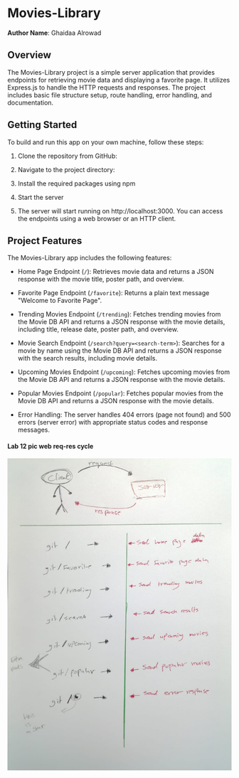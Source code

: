 # Movies-Library

**Author Name**: Ghaidaa Alrowad

## Overview
The Movies-Library project is a simple server application that provides endpoints for retrieving movie data and displaying a favorite page. It utilizes Express.js to handle the HTTP requests and responses. The project includes basic file structure setup, route handling, error handling, and documentation.

## Getting Started
To build and run this app on your own machine, follow these steps:

1. Clone the repository from GitHub:

2. Navigate to the project directory:

3. Install the required packages using npm

4. Start the server

5. The server will start running on http://localhost:3000. You can access the endpoints using a web browser or an HTTP client.

## Project Features
The Movies-Library app includes the following features:

- Home Page Endpoint (`/`): Retrieves movie data and returns a JSON response with the movie title, poster path, and overview.

- Favorite Page Endpoint (`/favorite`): Returns a plain text message "Welcome to Favorite Page".


- Trending Movies Endpoint (`/trending`): Fetches trending movies from the Movie DB API and returns a JSON response with the movie details, including title, release date, poster path, and overview.

- Movie Search Endpoint (`/search?query=<search-term>`): Searches for a movie by name using the Movie DB API and returns a JSON response with the search results, including movie details.

- Upcoming Movies Endpoint (`/upcoming`): Fetches upcoming movies from the Movie DB API and returns a JSON response with the movie details.

- Popular Movies Endpoint (`/popular`): Fetches popular movies from the Movie DB API and returns a JSON response with the movie details.

- Error Handling: The server handles 404 errors (page not found) and 500 errors (server error) with appropriate status codes and response messages.

#### Lab 12 pic web req-res cycle
![image](img/lab12%20web%20request-response%20cycle.jpeg)